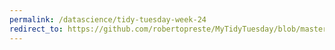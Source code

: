 ```yaml
---
permalink: /datascience/tidy-tuesday-week-24
redirect_to: https://github.com/robertopreste/MyTidyTuesday/blob/master/Week_24/Week_24.md
---
```

